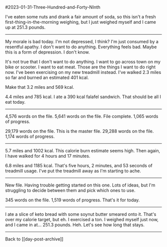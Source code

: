 #2023-01-31-Three-Hundred-and-Forty-NInth 

I've eaten some nuts and drank a fair amount of soda, so this isn't a fresh first-thing-in-the-morning weighing, but I just weighed myself and I came up at 251.3 pounds.

---
My morale is bad today.  I'm not depressed, I think?  I'm just consumed by a resentful apathy.  I don't want to do anything.  Everything feels bad.  Maybe this is a form of depression.  I don't know.

It's not true that I don't want to do anything.  I want to go across town on my bike or scooter.  I want to eat meat.  Those are the things I want to do right now.  I've been exercising on my new treadmill instead.  I've walked 2.3 miles so far and burned an estimated 401 kcal.  

Make that 3.2 miles and 569 kcal.

4.4 miles and 785 kcal.  I ate a 390 kcal falafel sandwich.  That should be all I eat today.

---
4,576 words on the file.  5,641 words on the file.  File complete.  1,065 words of progress.

29,179 words on the file.  This is the master file.  29,288 words on the file.  1,174 words of progress.

---
5.7 miles and 1002 kcal.  This calorie burn estimate seems high.  Then again, I have walked for 4 hours and 17 minutes.

6.8 miles and 1185 kcal.  That's five hours, 2 minutes, and 53 seconds of treadmill usage.  I've put the treadmill away as I'm starting to ache.

---
New file.  Having trouble getting started on this one.  Lots of ideas, but I'm struggling to decide between them and pick which ones to use.

345 words on the file.  1,519 words of progress.  That's it for today.

---
I ate a slice of keto bread with some soynut butter smeared onto it.  That's over my calorie target, but eh.  I exercised a ton.  I weighed myself just now, and I came in at...  251.3 pounds.  Heh.  Let's see how long that stays.

---
Back to [[day-post-archive]]